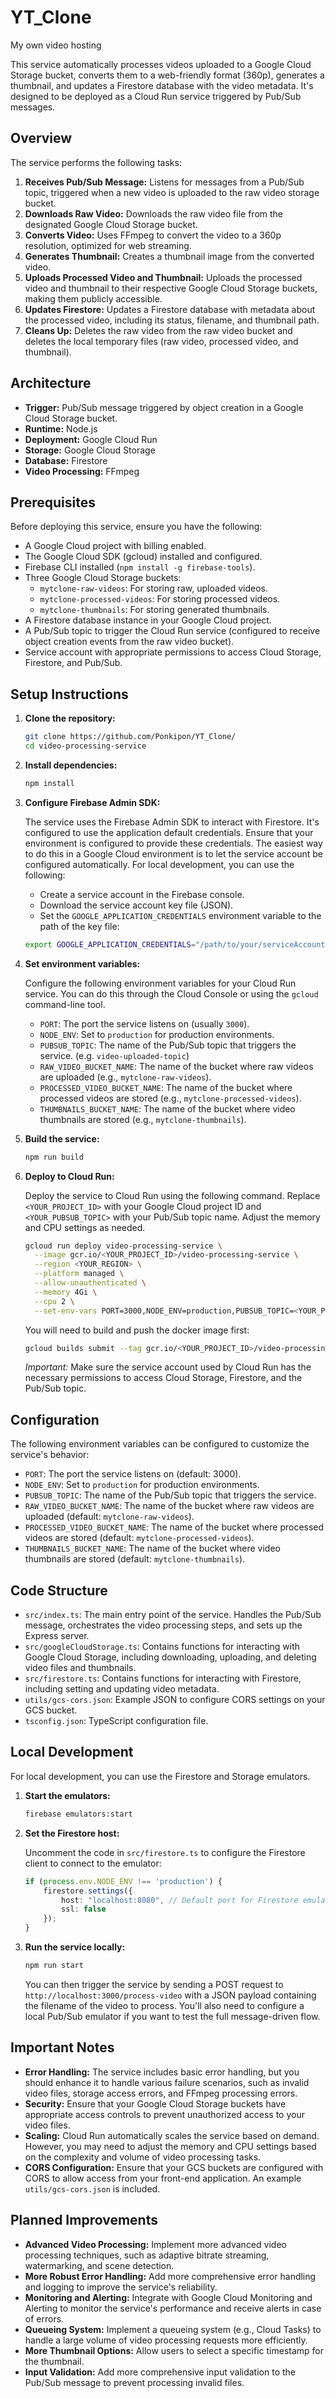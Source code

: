 # YT_Clone
My own video hosting

This service automatically processes videos uploaded to a Google Cloud Storage bucket, converts them to a web-friendly format (360p), generates a thumbnail, and updates a Firestore database with the video metadata. It's designed to be deployed as a Cloud Run service triggered by Pub/Sub messages.

## Overview

The service performs the following tasks:

1.  **Receives Pub/Sub Message:**  Listens for messages from a Pub/Sub topic, triggered when a new video is uploaded to the raw video storage bucket.
2.  **Downloads Raw Video:** Downloads the raw video file from the designated Google Cloud Storage bucket.
3.  **Converts Video:** Uses FFmpeg to convert the video to a 360p resolution, optimized for web streaming.
4.  **Generates Thumbnail:** Creates a thumbnail image from the converted video.
5.  **Uploads Processed Video and Thumbnail:** Uploads the processed video and thumbnail to their respective Google Cloud Storage buckets, making them publicly accessible.
6.  **Updates Firestore:** Updates a Firestore database with metadata about the processed video, including its status, filename, and thumbnail path.
7.  **Cleans Up:** Deletes the raw video from the raw video bucket and deletes the local temporary files (raw video, processed video, and thumbnail).

## Architecture

*   **Trigger:** Pub/Sub message triggered by object creation in a Google Cloud Storage bucket.
*   **Runtime:** Node.js
*   **Deployment:** Google Cloud Run
*   **Storage:** Google Cloud Storage
*   **Database:** Firestore
*   **Video Processing:** FFmpeg

## Prerequisites

Before deploying this service, ensure you have the following:

*   A Google Cloud project with billing enabled.
*   The Google Cloud SDK (gcloud) installed and configured.
*   Firebase CLI installed (`npm install -g firebase-tools`).
*   Three Google Cloud Storage buckets:
    *   `mytclone-raw-videos`:  For storing raw, uploaded videos.
    *   `mytclone-processed-videos`: For storing processed videos.
    *   `mytclone-thumbnails`: For storing generated thumbnails.
*   A Firestore database instance in your Google Cloud project.
*   A Pub/Sub topic to trigger the Cloud Run service (configured to receive object creation events from the raw video bucket).
*   Service account with appropriate permissions to access Cloud Storage, Firestore, and Pub/Sub.

## Setup Instructions

1.  **Clone the repository:**

    ```bash
    git clone https://github.com/Ponkipon/YT_Clone/
    cd video-processing-service
    ```

2.  **Install dependencies:**

    ```bash
    npm install
    ```

3.  **Configure Firebase Admin SDK:**

    The service uses the Firebase Admin SDK to interact with Firestore.  It's configured to use the application default credentials.  Ensure that your environment is configured to provide these credentials.  The easiest way to do this in a Google Cloud environment is to let the service account be configured automatically.  For local development, you can use the following:

    *   Create a service account in the Firebase console.
    *   Download the service account key file (JSON).
    *   Set the `GOOGLE_APPLICATION_CREDENTIALS` environment variable to the path of the key file:

    ```bash
    export GOOGLE_APPLICATION_CREDENTIALS="/path/to/your/serviceAccountKey.json"
    ```

4.  **Set environment variables:**

    Configure the following environment variables for your Cloud Run service.  You can do this through the Cloud Console or using the `gcloud` command-line tool.

    *   `PORT`:  The port the service listens on (usually `3000`).
    *   `NODE_ENV`: Set to `production` for production environments.
    *   `PUBSUB_TOPIC`: The name of the Pub/Sub topic that triggers the service. (e.g. `video-uploaded-topic`)
    *   `RAW_VIDEO_BUCKET_NAME`: The name of the bucket where raw videos are uploaded (e.g., `mytclone-raw-videos`).
    *   `PROCESSED_VIDEO_BUCKET_NAME`: The name of the bucket where processed videos are stored (e.g., `mytclone-processed-videos`).
    *   `THUMBNAILS_BUCKET_NAME`: The name of the bucket where video thumbnails are stored (e.g., `mytclone-thumbnails`).

5.  **Build the service:**

    ```bash
    npm run build
    ```

6.  **Deploy to Cloud Run:**

    Deploy the service to Cloud Run using the following command. Replace `<YOUR_PROJECT_ID>` with your Google Cloud project ID and `<YOUR_PUBSUB_TOPIC>` with your Pub/Sub topic name.  Adjust the memory and CPU settings as needed.

    ```bash
    gcloud run deploy video-processing-service \
      --image gcr.io/<YOUR_PROJECT_ID>/video-processing-service \
      --region <YOUR_REGION> \
      --platform managed \
      --allow-unauthenticated \
      --memory 4Gi \
      --cpu 2 \
      --set-env-vars PORT=3000,NODE_ENV=production,PUBSUB_TOPIC=<YOUR_PUBSUB_TOPIC>,RAW_VIDEO_BUCKET_NAME=mytclone-raw-videos,PROCESSED_VIDEO_BUCKET_NAME=mytclone-processed-videos,THUMBNAILS_BUCKET_NAME=mytclone-thumbnails
    ```

    You will need to build and push the docker image first:

    ```bash
    gcloud builds submit --tag gcr.io/<YOUR_PROJECT_ID>/video-processing-service
    ```

    *Important:* Make sure the service account used by Cloud Run has the necessary permissions to access Cloud Storage, Firestore, and the Pub/Sub topic.

## Configuration

The following environment variables can be configured to customize the service's behavior:

*   `PORT`: The port the service listens on (default: 3000).
*   `NODE_ENV`: Set to `production` for production environments.
*   `PUBSUB_TOPIC`: The name of the Pub/Sub topic that triggers the service.
*   `RAW_VIDEO_BUCKET_NAME`: The name of the bucket where raw videos are uploaded (default: `mytclone-raw-videos`).
*   `PROCESSED_VIDEO_BUCKET_NAME`: The name of the bucket where processed videos are stored (default: `mytclone-processed-videos`).
*   `THUMBNAILS_BUCKET_NAME`: The name of the bucket where video thumbnails are stored (default: `mytclone-thumbnails`).

## Code Structure

*   `src/index.ts`:  The main entry point of the service.  Handles the Pub/Sub message, orchestrates the video processing steps, and sets up the Express server.
*   `src/googleCloudStorage.ts`: Contains functions for interacting with Google Cloud Storage, including downloading, uploading, and deleting video files and thumbnails.
*   `src/firestore.ts`: Contains functions for interacting with Firestore, including setting and updating video metadata.
*   `utils/gcs-cors.json`: Example JSON to configure CORS settings on your GCS bucket.
*   `tsconfig.json`: TypeScript configuration file.

## Local Development

For local development, you can use the Firestore and Storage emulators.

1.  **Start the emulators:**

    ```bash
    firebase emulators:start
    ```

2.  **Set the Firestore host:**

    Uncomment the code in `src/firestore.ts` to configure the Firestore client to connect to the emulator:

    ```typescript
    if (process.env.NODE_ENV !== 'production') {
        firestore.settings({
            host: "localhost:8080", // Default port for Firestore emulator
            ssl: false
        });
    }
    ```

3.  **Run the service locally:**

    ```bash
    npm run start
    ```

    You can then trigger the service by sending a POST request to `http://localhost:3000/process-video` with a JSON payload containing the filename of the video to process.  You'll also need to configure a local Pub/Sub emulator if you want to test the full message-driven flow.

## Important Notes

*   **Error Handling:** The service includes basic error handling, but you should enhance it to handle various failure scenarios, such as invalid video files, storage access errors, and FFmpeg processing errors.
*   **Security:** Ensure that your Google Cloud Storage buckets have appropriate access controls to prevent unauthorized access to your video files.
*   **Scaling:** Cloud Run automatically scales the service based on demand. However, you may need to adjust the memory and CPU settings based on the complexity and volume of video processing tasks.
*   **CORS Configuration:** Ensure that your GCS buckets are configured with CORS to allow access from your front-end application.  An example `utils/gcs-cors.json` is included.

## Planned Improvements

*   **Advanced Video Processing:** Implement more advanced video processing techniques, such as adaptive bitrate streaming, watermarking, and scene detection.
*   **More Robust Error Handling:** Add more comprehensive error handling and logging to improve the service's reliability.
*   **Monitoring and Alerting:** Integrate with Google Cloud Monitoring and Alerting to monitor the service's performance and receive alerts in case of errors.
*   **Queueing System:** Implement a queueing system (e.g., Cloud Tasks) to handle a large volume of video processing requests more efficiently.
*   **More Thumbnail Options:** Allow users to select a specific timestamp for the thumbnail.
*   **Input Validation:** Add more comprehensive input validation to the Pub/Sub message to prevent processing invalid files.
```
